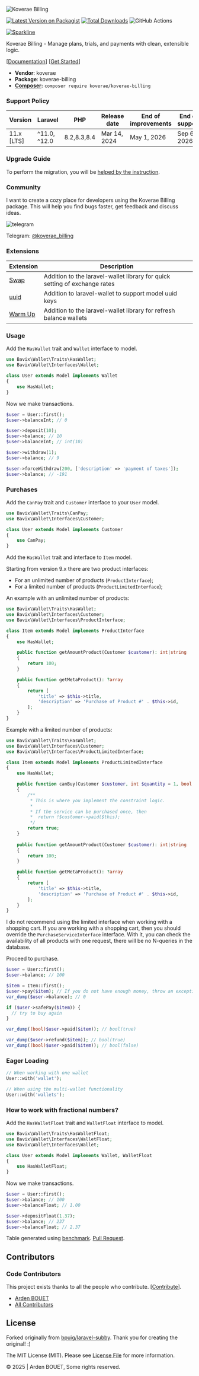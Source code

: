 ![Koverae Billing](https://github.com/Koverae/koverae-billing/blob/main/public/images/koverae-billing.png)


[![Latest Version on Packagist](https://img.shields.io/packagist/v/koverae/koverae-billing.svg?style=flat-square)](https://packagist.org/packages/koverae/koverae-billing)
[![Total Downloads](https://img.shields.io/packagist/dt/koverae/koverae-billing.svg?style=flat-square)](https://packagist.org/packages/koverae/koverae-billing)
![GitHub Actions](https://github.com/koverae/koverae-billing/actions/workflows/main.yml/badge.svg)

[![Sparkline](https://stars.medv.io/bavix/laravel-wallet.svg)](https://stars.medv.io/bavix/laravel-wallet)

Koverae Billing - Manage plans, trials, and payments with clean, extensible logic.

[[Documentation](https://devs.koverae.com/koverae-billing/)] 
[[Get Started](https://devs.koverae.com/koverae-billing/guide/introduction/)] 

* **Vendor**: koverae
* **Package**: koverae-billing
* **[Composer](https://getcomposer.org/):** `composer require koverae/koverae-billing`

### Support Policy

| Version    | Laravel        | PHP             | Release date | End of improvements | End of support |
|------------|----------------|-----------------|--------------|---------------------|----------------|
| 11.x [LTS] | ^11.0, ^12.0   | 8.2,8.3,8.4     | Mar 14, 2024 | May 1, 2026         | Sep 6, 2026    |

### Upgrade Guide

To perform the migration, you will be [helped by the instruction](https://devs.koverae.com/koverae-billing/#/upgrade-guide).

### Community

I want to create a cozy place for developers using the Koverae Billing package. This will help you find bugs faster, get feedback and discuss ideas.

![telegram](https://github.com/bavix/laravel-wallet/assets/5111255/ed2b1193-c0c6-41af-83cb-0fe61ae8df21)


Telegram: [@koverae_billing](https://t.me/koverae_billing)

### Extensions

| Extension                                                 | Description                                                                |
|-----------------------------------------------------------|----------------------------------------------------------------------------|
| [Swap](https://github.com/bavix/laravel-wallet-swap)      | Addition to the laravel-wallet library for quick setting of exchange rates |
| [uuid](https://github.com/bavix/laravel-wallet-uuid)      | Addition to laravel-wallet to support model uuid keys                      | 
| [Warm Up](https://github.com/bavix/laravel-wallet-warmup) | Addition to the laravel-wallet library for refresh balance wallets         | 

### Usage
Add the `HasWallet` trait and `Wallet` interface to model.
```php
use Bavix\Wallet\Traits\HasWallet;
use Bavix\Wallet\Interfaces\Wallet;

class User extends Model implements Wallet
{
    use HasWallet;
}
```

Now we make transactions.

```php
$user = User::first();
$user->balanceInt; // 0

$user->deposit(10);
$user->balance; // 10
$user->balanceInt; // int(10)

$user->withdraw(1);
$user->balance; // 9

$user->forceWithdraw(200, ['description' => 'payment of taxes']);
$user->balance; // -191
```

### Purchases

Add the `CanPay` trait and `Customer` interface to your `User` model.
```php
use Bavix\Wallet\Traits\CanPay;
use Bavix\Wallet\Interfaces\Customer;

class User extends Model implements Customer
{
    use CanPay;
}
```

Add the `HasWallet` trait and interface to `Item` model.

Starting from version 9.x there are two product interfaces:
- For an unlimited number of products (`ProductInterface`);
- For a limited number of products (`ProductLimitedInterface`);

An example with an unlimited number of products:
```php
use Bavix\Wallet\Traits\HasWallet;
use Bavix\Wallet\Interfaces\Customer;
use Bavix\Wallet\Interfaces\ProductInterface;

class Item extends Model implements ProductInterface
{
    use HasWallet;

    public function getAmountProduct(Customer $customer): int|string
    {
        return 100;
    }

    public function getMetaProduct(): ?array
    {
        return [
            'title' => $this->title, 
            'description' => 'Purchase of Product #' . $this->id,
        ];
    }
}
```

Example with a limited number of products:
```php
use Bavix\Wallet\Traits\HasWallet;
use Bavix\Wallet\Interfaces\Customer;
use Bavix\Wallet\Interfaces\ProductLimitedInterface;

class Item extends Model implements ProductLimitedInterface
{
    use HasWallet;

    public function canBuy(Customer $customer, int $quantity = 1, bool $force = false): bool
    {
        /**
         * This is where you implement the constraint logic. 
         * 
         * If the service can be purchased once, then
         *  return !$customer->paid($this);
         */
        return true; 
    }
    
    public function getAmountProduct(Customer $customer): int|string
    {
        return 100;
    }

    public function getMetaProduct(): ?array
    {
        return [
            'title' => $this->title, 
            'description' => 'Purchase of Product #' . $this->id,
        ];
    }
}
```

I do not recommend using the limited interface when working with a shopping cart. 
If you are working with a shopping cart, then you should override the `PurchaseServiceInterface` interface. 
With it, you can check the availability of all products with one request, there will be no N-queries in the database.

Proceed to purchase.

```php
$user = User::first();
$user->balance; // 100

$item = Item::first();
$user->pay($item); // If you do not have enough money, throw an exception
var_dump($user->balance); // 0

if ($user->safePay($item)) {
  // try to buy again
}

var_dump((bool)$user->paid($item)); // bool(true)

var_dump($user->refund($item)); // bool(true)
var_dump((bool)$user->paid($item)); // bool(false)
```

### Eager Loading

```php
// When working with one wallet
User::with('wallet');

// When using the multi-wallet functionality
User::with('wallets');
```

### How to work with fractional numbers?
Add the `HasWalletFloat` trait and `WalletFloat` interface to model.
```php
use Bavix\Wallet\Traits\HasWalletFloat;
use Bavix\Wallet\Interfaces\WalletFloat;
use Bavix\Wallet\Interfaces\Wallet;

class User extends Model implements Wallet, WalletFloat
{
    use HasWalletFloat;
}
```

Now we make transactions.

```php
$user = User::first();
$user->balance; // 100
$user->balanceFloat; // 1.00

$user->depositFloat(1.37);
$user->balance; // 237
$user->balanceFloat; // 2.37
```

Table generated using [benchmark](https://github.com/Koverae/koverae-billing-benchmark/). [Pull Request](https://github.com/Koverae/koverae-billing-benchmark/pull/51).

## Contributors

### Code Contributors

This project exists thanks to all the people who contribute. [[Contribute](CONTRIBUTING.md)].

-   [Arden BOUET](https://github.com/arden28)
-   [All Contributors](../../contributors)


## License

Forked originally from [bpuig/laravel-subby](https://github.com/bpuig/laravel-subby). Thank you for
creating the original! :)

The MIT License (MIT). Please see [License File](LICENSE.md) for more information.

&copy; 2025 | Arden BOUET, Some rights reserved.
